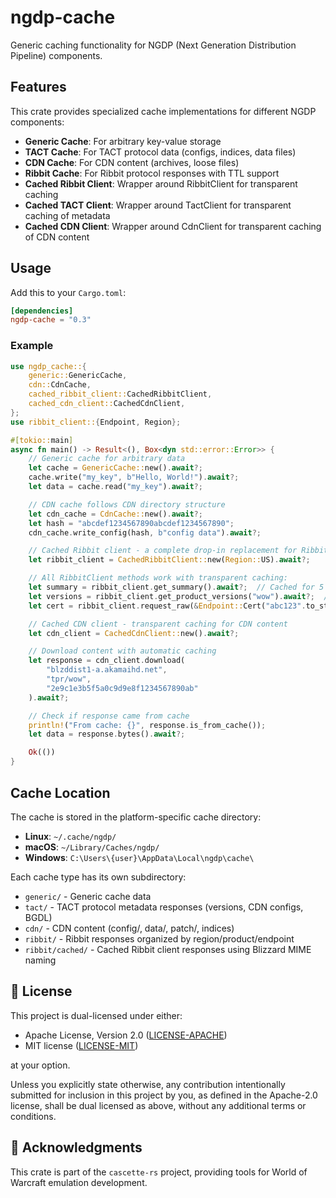 # ngdp-cache

Generic caching functionality for NGDP (Next Generation Distribution Pipeline) components.

## Features

This crate provides specialized cache implementations for different NGDP components:

- **Generic Cache**: For arbitrary key-value storage
- **TACT Cache**: For TACT protocol data (configs, indices, data files)
- **CDN Cache**: For CDN content (archives, loose files)
- **Ribbit Cache**: For Ribbit protocol responses with TTL support
- **Cached Ribbit Client**: Wrapper around RibbitClient for transparent caching
- **Cached TACT Client**: Wrapper around TactClient for transparent caching of metadata
- **Cached CDN Client**: Wrapper around CdnClient for transparent caching of CDN content

## Usage

Add this to your `Cargo.toml`:

```toml
[dependencies]
ngdp-cache = "0.3"
```

### Example

```rust
use ngdp_cache::{
    generic::GenericCache,
    cdn::CdnCache,
    cached_ribbit_client::CachedRibbitClient,
    cached_cdn_client::CachedCdnClient,
};
use ribbit_client::{Endpoint, Region};

#[tokio::main]
async fn main() -> Result<(), Box<dyn std::error::Error>> {
    // Generic cache for arbitrary data
    let cache = GenericCache::new().await?;
    cache.write("my_key", b"Hello, World!").await?;
    let data = cache.read("my_key").await?;

    // CDN cache follows CDN directory structure
    let cdn_cache = CdnCache::new().await?;
    let hash = "abcdef1234567890abcdef1234567890";
    cdn_cache.write_config(hash, b"config data").await?;

    // Cached Ribbit client - a complete drop-in replacement for RibbitClient
    let ribbit_client = CachedRibbitClient::new(Region::US).await?;

    // All RibbitClient methods work with transparent caching:
    let summary = ribbit_client.get_summary().await?;  // Cached for 5 minutes
    let versions = ribbit_client.get_product_versions("wow").await?;  // Also cached
    let cert = ribbit_client.request_raw(&Endpoint::Cert("abc123".to_string())).await?;  // Cached for 30 days

    // Cached CDN client - transparent caching for CDN content
    let cdn_client = CachedCdnClient::new().await?;

    // Download content with automatic caching
    let response = cdn_client.download(
        "blzddist1-a.akamaihd.net",
        "tpr/wow",
        "2e9c1e3b5f5a0c9d9e8f1234567890ab"
    ).await?;

    // Check if response came from cache
    println!("From cache: {}", response.is_from_cache());
    let data = response.bytes().await?;

    Ok(())
}
```

## Cache Location

The cache is stored in the platform-specific cache directory:

- **Linux**: `~/.cache/ngdp/`
- **macOS**: `~/Library/Caches/ngdp/`
- **Windows**: `C:\Users\{user}\AppData\Local\ngdp\cache\`

Each cache type has its own subdirectory:

- `generic/` - Generic cache data
- `tact/` - TACT protocol metadata responses (versions, CDN configs, BGDL)
- `cdn/` - CDN content (config/, data/, patch/, indices)
- `ribbit/` - Ribbit responses organized by region/product/endpoint
- `ribbit/cached/` - Cached Ribbit client responses using Blizzard MIME naming

## 📄 License

This project is dual-licensed under either:

- Apache License, Version 2.0 ([LICENSE-APACHE](LICENSE-APACHE))
- MIT license ([LICENSE-MIT](LICENSE-MIT))

at your option.

Unless you explicitly state otherwise, any contribution intentionally submitted
for inclusion in this project by you, as defined in the Apache-2.0 license, shall
be dual licensed as above, without any additional terms or conditions.

## 🫶 Acknowledgments

This crate is part of the `cascette-rs` project, providing tools for World of Warcraft
emulation development.

